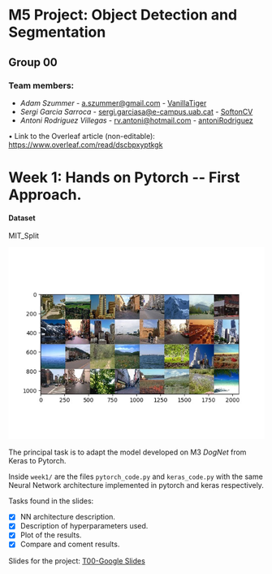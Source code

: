 # M5 Project: Object Detection and Segmentation
## Group 00

### Team members:
* _Adam Szummer_ - a.szummer@gmail.com - [VanillaTiger](https://github.com/VanillaTiger)
* _Sergi Garcia Sarroca_ - sergi.garciasa@e-campus.uab.cat - [SoftonCV](https://github.com/SoftonCV)
* _Antoni Rodriguez Villegas_ - rv.antoni@hotmail.com - [antoniRodriguez](https://github.com/antoniRodriguez)

• Link to the Overleaf article (non-editable): https://www.overleaf.com/read/dscbpxyptkgk

# Week 1: Hands on Pytorch -- First Approach. 

#### Dataset
MIT_Split

![](week1/Images/Dataset_Sample.jpeg)

The principal task is to adapt the model developed on M3 _DogNet_ from Keras to Pytorch.

Inside `week1/` are the files `pytorch_code.py` and `keras_code.py` with the same Neural Network architecture implemented in pytorch and keras respectively.

Tasks found in the slides: 
- [x] NN architecture description. 
- [x] Description of hyperparameters used.
- [x] Plot of the results.
- [x] Compare and coment results. 

Slides for the project: [T00-Google Slides](https://drive.google.com/file/d/1NczZXvarT18L7K2T6ER6LL3qt_lhMOoh/view?usp=sharing)

